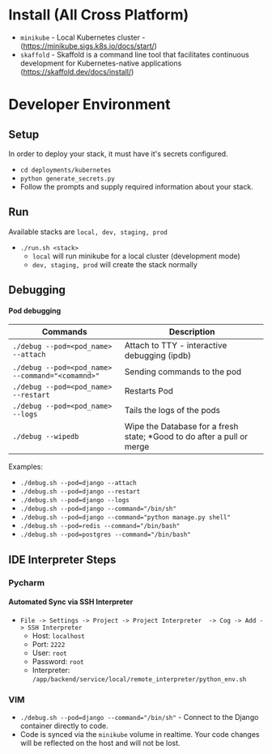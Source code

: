 # Install (All Cross Platform)
- `minikube` - Local Kubernetes cluster - (https://minikube.sigs.k8s.io/docs/start/)
- `skaffold` - Skaffold is a command line tool that facilitates continuous development for Kubernetes-native applications (https://skaffold.dev/docs/install/)

# Developer Environment

## Setup
In order to deploy your stack, it must have it's secrets configured.
- `cd deployments/kubernetes`
- `python generate_secrets.py`
- Follow the prompts and supply required information about your stack.

## Run
 Available stacks are `local, dev, staging, prod` 
- `./run.sh <stack>`
    - `local` will run minikube for a local cluster (development mode)
    - `dev, staging, prod` will create the stack normally

## Debugging
#### Pod debugging
| Commands                                         | Description                                                            |
|--------------------------------------------------|------------------------------------------------------------------------|
| `./debug --pod=<pod_name> --attach`              | Attach to TTY - interactive debugging (ipdb)                           |
| `./debug --pod=<pod_name> --command="<comamnd>"` | Sending commands to the pod                                            |
| `./debug --pod=<pod_name> --restart`             | Restarts Pod                                                           |
| `./debug --pod=<pod_name> --logs`                | Tails the logs of the pods                                             |
| `./debug --wipedb`                               | Wipe the Database for a fresh state; *Good to do after a pull or merge |


Examples:
- `./debug.sh --pod=django --attach`
- `./debug.sh --pod=django --restart`
- `./debug.sh --pod=django --logs`
- `./debug.sh --pod=django --command="/bin/sh"`
- `./debug.sh --pod=django --command="python manage.py shell"`
- `./debug.sh --pod=redis --command="/bin/bash"`
- `./debug.sh --pod=postgres --command="/bin/bash"`

## IDE Interpreter Steps

### Pycharm
#### Automated Sync via SSH Interpreter
- `File -> Settings -> Project -> Project Interpreter  -> Cog -> Add -> SSH Interpreter`
    - Host: `localhost`
    - Port: `2222`
    - User: `root`
    - Password: `root`
    - Interpreter: `/app/backend/service/local/remote_interpreter/python_env.sh`

### VIM
- `./debug.sh --pod=django --command="/bin/sh"` - Connect to the Django container directly to code.
- Code is synced via the `minikube` volume in realtime.  Your code changes will be reflected on the host and will not be lost.

